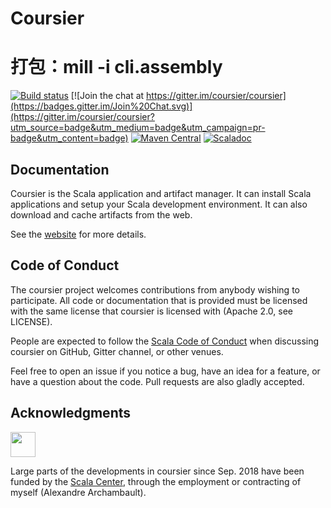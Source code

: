 # Coursier
# 打包：mill -i cli.assembly

[![Build status](https://github.com/coursier/coursier/workflows/CI/badge.svg)](https://github.com/coursier/coursier/actions?query=workflow%3ACI)
[![Join the chat at https://gitter.im/coursier/coursier](https://badges.gitter.im/Join%20Chat.svg)](https://gitter.im/coursier/coursier?utm_source=badge&utm_medium=badge&utm_campaign=pr-badge&utm_content=badge)
[![Maven Central](https://img.shields.io/maven-central/v/io.get-coursier/coursier_2.12.svg)](https://maven-badges.herokuapp.com/maven-central/io.get-coursier/coursier_2.12)
[![Scaladoc](https://javadoc-badge.appspot.com/io.get-coursier/coursier-core_2.12.svg?label=scaladoc)](https://javadoc-badge.appspot.com/io.get-coursier/coursier-core_2.12)

## Documentation

Coursier is the Scala application and artifact manager. It can install Scala applications and setup your Scala development environment. It can also download and cache artifacts from the web.

See the [website](https://get-coursier.io) for more details.

## Code of Conduct

The coursier project welcomes contributions from anybody wishing to participate.
All code or documentation that is provided must be licensed with the same
license that coursier is licensed with (Apache 2.0, see LICENSE).

People are expected to follow the [Scala Code of Conduct](https://www.scala-lang.org/conduct)
when discussing coursier on GitHub, Gitter channel, or other venues.

Feel free to open an issue if you notice a bug, have an idea for a feature, or have a question about the code. Pull requests are also gladly accepted.

## Acknowledgments

<img src="https://scala.epfl.ch/resources/img/scala-center-swirl.png" width="40px" />

Large parts of the developments in coursier since Sep. 2018 have been funded by the [Scala Center](https://scala.epfl.ch), through the employment or contracting of myself (Alexandre Archambault).
